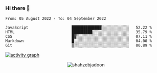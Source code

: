 ### Hi there 👋

<!--START_SECTION:waka-->

```text
From: 05 August 2022 - To: 04 September 2022

JavaScript                   █████████████░░░░░░░░░░░░   52.22 %
HTML                         █████████░░░░░░░░░░░░░░░░   35.79 %
CSS                          █▓░░░░░░░░░░░░░░░░░░░░░░░   07.11 %
Markdown                     █░░░░░░░░░░░░░░░░░░░░░░░░   04.00 %
Git                          ▒░░░░░░░░░░░░░░░░░░░░░░░░   00.89 %
```

<!--END_SECTION:waka-->

<!--
For more information regarding WakaTime, go to https://github.com/athul/waka-readme#new-to-wakatime
-->

[![activity graph](https://activity-graph.herokuapp.com/graph?username=shahzeb-jadoon&custom_title=Shahzeb's%20Activity%20Graph&theme=github-light&hide_border=true)](https://github.com/ashutosh00710/github-readme-activity-graph)

<p align="center"> <img src="https://github-readme-stats.vercel.app/api?username=shahzeb-jadoon&show_icons=true&theme=dracula" alt="shahzebjadoon" />

<!--
**shahzeb-jadoon/shahzeb-jadoon** is a ✨ _special_ ✨ repository because its `README.md` (this file) appears on your GitHub profile.

Here are some ideas to get you started:

- 🔭 I’m currently working on ...
- 🌱 I’m currently learning ...
- 👯 I’m looking to collaborate on ...
- 🤔 I’m looking for help with ...
- 💬 Ask me about ...
- 📫 How to reach me: ...
- 😄 Pronouns: ...
- ⚡ Fun fact: ...
-->
